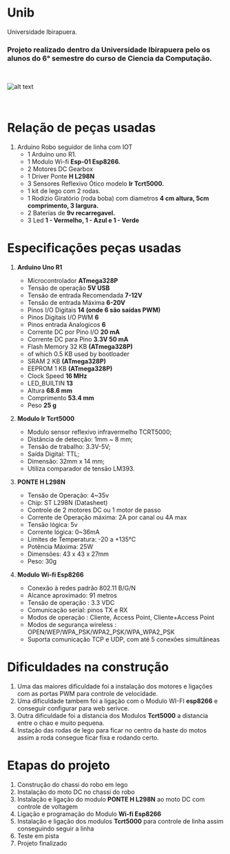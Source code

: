 # Unib
Universidade Ibirapuera.

<h3>Projeto realizado dentro da Universidade Ibirapuera pelo os alunos do 6° semestre do curso de Ciencia da Computação.</h3>
<br/>

![alt text](https://i.ibb.co/WphkYdK/carrinho-Arduino.jpg)

<br/>
	
#	Relação de peças usadas
1.	Arduino Robo seguidor de linha com IOT
	- 1 Arduino uno R1.
	- 1 Modulo Wi-fi **Esp-01 Esp8266.**
	- 2 Motores DC Gearbox
	- 1 Driver Ponte **H L298N**
	- 3 Sensores Reflexivo Ótico modelo **Ir Tcrt5000.**
	- 1 kit de lego com 2 rodas.
	- 1 Rodízio Giratório (roda boba) com diametros **4 cm altura, 5cm comprimento, 3 largura.**
	- 2 Baterias de **9v recarregavel.**
	- 3 Led **1 - Vermelho, 1 - Azul e 1 - Verde**
	
#	Especificações peças usadas
1. 	**Arduino Uno R1**
	- Microcontrolador **ATmega328P**
	- Tensão de operação **5V USB**
	- Tensão de entrada Recomendada **7-12V**
	- Tensão de entrada Máxima **6-20V**
	- Pinos I/O  Digitais **14 (onde  6 são saídas PWM)**
	- Pinos Digitais  I/O PWM **6**
	- Pinos entrada Analogicos **6**
	- Corrente DC por Pino I/O **20 mA**
	- Corrente DC para Pino **3.3V	50 mA**
	- Flash Memory	32 KB **(ATmega328P)**
	- of which 0.5 KB used by bootloader
	- SRAM	2 KB **(ATmega328P)**
	- EEPROM 1 KB **(ATmega328P)**
	- Clock Speed **16 MHz**
	- LED_BUILTIN **13**
	- Altura **68.6 mm**
	- Comprimento **53.4 mm**
	- Peso **25 g**

2.	**Modulo Ir Tcrt5000**
	- Modulo sensor reflexivo infravermelho TCRT5000;
	- Distância de detecção: 1mm ~ 8 mm;
	- Tensão de trabalho: 3.3V-5V;
	- Saída Digital: TTL;
	- Dimensão: 32mm x 14 mm;
	- Utiliza comparador de tensão LM393.

3.	**PONTE H L298N**
	- Tensão de Operação: 4~35v
	- Chip: ST L298N (Datasheet)
	- Controle de 2 motores DC ou 1 motor de passo
	- Corrente de Operação máxima: 2A por canal ou 4A max
	- Tensão lógica: 5v
	- Corrente lógica: 0~36mA
	- Limites de Temperatura: -20 a +135°C
	- Potência Máxima: 25W
	- Dimensões: 43 x 43 x 27mm
	- Peso: 30g

4.	**Modulo Wi-fi Esp8266**
	- Conexão à redes padrão 802.11 B/G/N
	- Alcance aproximado: 91 metros
	- Tensão de operação : 3.3 VDC
	- Comunicação serial: pinos TX e RX
	- Modos de operação : Cliente, Access Point, Cliente+Access Point
	- Modos de segurança wireless : OPEN/WEP/WPA_PSK/WPA2_PSK/WPA_WPA2_PSK
	- Suporta comunicação TCP e UDP, com até 5 conexões simultâneas
	
#	Dificuldades na construção
1.	Uma das maiores dificuldade foi a instalação dos motores e ligações com as portas PWM para controle de velocidade.
2.	Uma dificuldade tambem foi a ligação com o Modulo WI-FI **esp8266** e conseguir configurar para web serivce.
3.	Outra dificuldade foi a distancia dos Modulos **Tcrt5000** a distancia entre o chao e muito pequena.
4.	Instação das rodas de lego para ficar no centro da haste do motos assim a roda consegue ficar fixa e rodando certo.

#	Etapas do projeto
1.	Construção do chassi do robo em lego
2.	Instalação do moto DC no chassi do robo
3.	Instalação e ligação do modulo **PONTE H L298N** ao moto DC com controle de voltagem
4.	Ligação e programação do Modulo **Wi-fi Esp8266**
5.	Instalação e ligação dos modulos **Tcrt5000** para controle de linha assim conseguindo seguir a linha
6.	Teste em pista
7.	Projeto finalizado

   
   
   
   
   
   
   
   
   
   
   
   

   
   
   
   
   
   
   
   
   
   
   
   
   
   
   
   
   
   
   
   
   
   
   
   
   
   
   